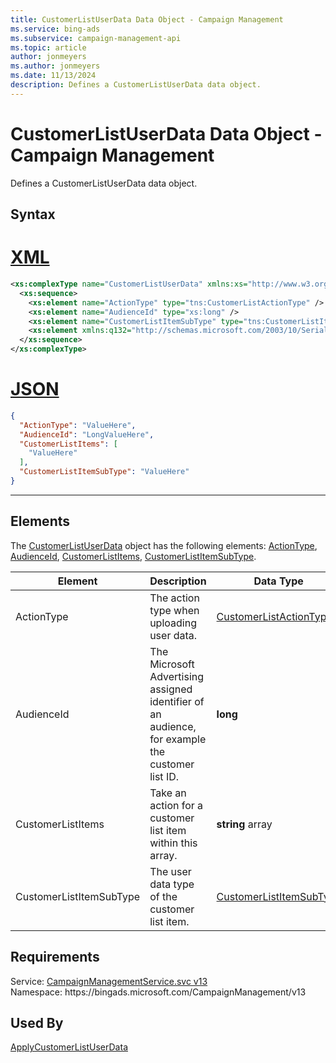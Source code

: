 ```yaml
---
title: CustomerListUserData Data Object - Campaign Management
ms.service: bing-ads
ms.subservice: campaign-management-api
ms.topic: article
author: jonmeyers
ms.author: jonmeyers
ms.date: 11/13/2024
description: Defines a CustomerListUserData data object.
---
```

# CustomerListUserData Data Object - Campaign Management
Defines a CustomerListUserData data object.

## Syntax

# [XML](#tab/xml)

```xml
<xs:complexType name="CustomerListUserData" xmlns:xs="http://www.w3.org/2001/XMLSchema">
  <xs:sequence>
    <xs:element name="ActionType" type="tns:CustomerListActionType" />
    <xs:element name="AudienceId" type="xs:long" />
    <xs:element name="CustomerListItemSubType" type="tns:CustomerListItemSubType" />
    <xs:element xmlns:q132="http://schemas.microsoft.com/2003/10/Serialization/Arrays" name="CustomerListItems" nillable="true" type="q132:ArrayOfstring" />
  </xs:sequence>
</xs:complexType>
```

# [JSON](#tab/json)

```json
{
  "ActionType": "ValueHere",
  "AudienceId": "LongValueHere",
  "CustomerListItems": [
    "ValueHere"
  ],
  "CustomerListItemSubType": "ValueHere"
}
```

-----

## <a name="elements"></a>Elements

The [CustomerListUserData](customerlistuserdata.md) object has the following elements: [ActionType](#actiontype), [AudienceId](#audienceid), [CustomerListItems](#customerlistitems), [CustomerListItemSubType](#customerlistitemsubtype).

|Element|Description|Data Type|
|-----------|---------------|-------------|
|<a name="actiontype"></a>ActionType|The action type when uploading user data.|[CustomerListActionType](customerlistactiontype.md)|
|<a name="audienceid"></a>AudienceId|The Microsoft Advertising assigned identifier of an audience, for example the customer list ID.|**long**|
|<a name="customerlistitems"></a>CustomerListItems|Take an action for a customer list item within this array.|**string** array|
|<a name="customerlistitemsubtype"></a>CustomerListItemSubType|The user data type of the customer list item.|[CustomerListItemSubType](customerlistitemsubtype.md)|

## Requirements
Service: [CampaignManagementService.svc v13](https://campaign.api.bingads.microsoft.com/Api/Advertiser/CampaignManagement/v13/CampaignManagementService.svc)  
Namespace: https\://bingads.microsoft.com/CampaignManagement/v13  

## Used By
[ApplyCustomerListUserData](applycustomerlistuserdata.md)  
